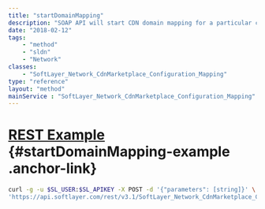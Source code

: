 ```yaml
---
title: "startDomainMapping"
description: "SOAP API will start CDN domain mapping for a particular customer. "
date: "2018-02-12"
tags:
    - "method"
    - "sldn"
    - "Network"
classes:
    - "SoftLayer_Network_CdnMarketplace_Configuration_Mapping"
type: "reference"
layout: "method"
mainService : "SoftLayer_Network_CdnMarketplace_Configuration_Mapping"
---
```


# [REST Example](#startDomainMapping-example) <a href="/article/rest/"><i class="fas fa-question"></i></a> {#startDomainMapping-example .anchor-link} 
```bash
curl -g -u $SL_USER:$SL_APIKEY -X POST -d '{"parameters": [string]}' \
'https://api.softlayer.com/rest/v3.1/SoftLayer_Network_CdnMarketplace_Configuration_Mapping/startDomainMapping'
```
